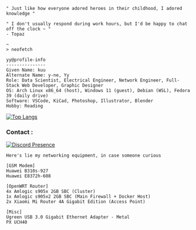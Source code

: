<!---
<img src="./pict/mangabomb.png">
--->

```
" Just like how everyone adored heroes in their childhood, I adored knowledge "

" I don't usually respond during work hours, but I'd be happy to chat off the clock ~ "
- Topaz
```

```
~
> neofetch

yy@profile-info
---------------
Given Name: kuu
Alternate Name: y-ne, Yy
Role: Data Scientist, Electrical Engineer, Network Engineer, Full-Stack Web Developer, Graphic Designer
OS: Arch Linux x86_64 (host), Windows 11 (guest), Debian (WSL), Fedora 39 (daily drive)
Software: VSCode, KiCad, Photoshop, Illustrator, Blender
Hobby: Reading
```

[![Top Langs](https://github-readme-stats.vercel.app/api/top-langs/?username=akumakumu&layout=compact&langs_count=10&hide=jupyter%20notebook,ejs,html,css&hide_title=true)](https://github.com/anuraghazra/github-readme-stats)

<h3>Contact :</h3>

[![Discord Presence](https://lanyard.kyrie25.me/api/390488207294332942)](https://discord.com/users/390488207294332942)

```
Here's lie my networking equipment, in case someone curious

[GSM Modem]
Huawei B310s-927
Huawei E8372h-608

[OpenWRT Router]
4x Amlogic s905x 2GB SBC (Cluster)
1x Amlogic s905x2 2GB SBC (Main Firewall + Docker Host)
2x Xiaomi Mi Router 4A Gigabit Edition (Access Point)

[Misc]
Ugreen USB 3.0 Gigabit Ethernet Adapter - Metal
PX UCH40
```
